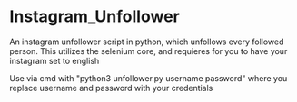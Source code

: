 # Instagram_Unfollower
An instagram unfollower script in python, which unfollows every followed person. This utilizes the selenium core, and requieres for you to have your instagram set to english 

Use via cmd with "python3 unfollower.py username password" where you replace username and password with your credentials
